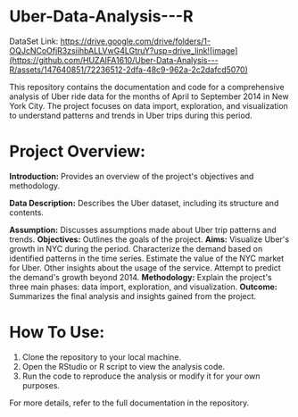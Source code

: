# Uber-Data-Analysis---R

DataSet Link:
https://drive.google.com/drive/folders/1-OQJcNCoOfjR3zsiihbALLVwG4LGtruY?usp=drive_link![image](https://github.com/HUZAIFA1610/Uber-Data-Analysis---R/assets/147640851/72236512-2dfa-48c9-962a-2c2dafcd5070)

This repository contains the documentation and code for a comprehensive analysis of Uber ride data for the months of April to September 2014 in New York City. The project focuses on data import, exploration, and visualization to understand patterns and trends in Uber trips during this period.

# Project Overview:
**Introduction:** Provides an overview of the project's objectives and methodology.

**Data Description:** Describes the Uber dataset, including its structure and contents.

**Assumption:** Discusses assumptions made about Uber trip patterns and trends.
**Objectives:** Outlines the goals of the project.
**Aims:** Visualize Uber's growth in NYC during the period. Characterize the demand based on identified patterns in the time series. Estimate the value of the NYC market for Uber. Other insights about the usage of the service. Attempt to predict the demand's growth beyond 2014.
**Methodology:** Explain the project's three main phases: data import, exploration, and visualization.
**Outcome:** Summarizes the final analysis and insights gained from the project.

# How To Use:
1. Clone the repository to your local machine.
2. Open the RStudio or R script to view the analysis code.
3. Run the code to reproduce the analysis or modify it for your own purposes.


For more details, refer to the full documentation in the repository.
